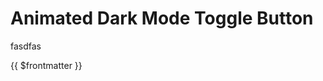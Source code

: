 <script setup>
import DarkModeToggle from './DarkModeToggle.vue'
</script>

# Animated Dark Mode Toggle Button

fasdfas

{{ $frontmatter }}
